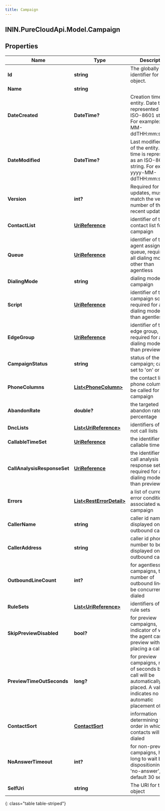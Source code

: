 ```yaml
---
title: Campaign
---
```

## ININ.PureCloudApi.Model.Campaign

## Properties

|Name | Type | Description | Notes|
|------------ | ------------- | ------------- | -------------|
| **Id** | **string** | The globally unique identifier for the object. | [optional] |
| **Name** | **string** |  | [optional] |
| **DateCreated** | **DateTime?** | Creation time of the entity. Date time is represented as an ISO-8601 string. For example: yyyy-MM-ddTHH:mm:ss.SSSZ | [optional] |
| **DateModified** | **DateTime?** | Last modified time of the entity. Date time is represented as an ISO-8601 string. For example: yyyy-MM-ddTHH:mm:ss.SSSZ | [optional] |
| **Version** | **int?** | Required for updates, must match the version number of the most recent update | [optional] |
| **ContactList** | [**UriReference**](UriReference.html) | identifier of the contact list for the campaign | |
| **Queue** | [**UriReference**](UriReference.html) | identifier of the agent assignment queue, required for all dialing modes other than agentless | |
| **DialingMode** | **string** | dialing mode of the campaign | |
| **Script** | [**UriReference**](UriReference.html) | identifier of the campaign script, required for all dialing modes other than agentless | |
| **EdgeGroup** | [**UriReference**](UriReference.html) | identifier of the edge group, required for all dialing modes other than preview | |
| **CampaignStatus** | **string** | status of the campaign; can be set to &#39;on&#39; or &#39;off&#39; | |
| **PhoneColumns** | [**List&lt;PhoneColumn&gt;**](PhoneColumn.html) | the contact list phone columns to be called for the campaign | |
| **AbandonRate** | **double?** | the targeted abandon rate percentage | [optional] |
| **DncLists** | [**List&lt;UriReference&gt;**](UriReference.html) | identifiers of the do not call lists | [optional] |
| **CallableTimeSet** | [**UriReference**](UriReference.html) | the identifier of the callable time set | [optional] |
| **CallAnalysisResponseSet** | [**UriReference**](UriReference.html) | the identifier of the call analysis response set, required for all dialing modes other than preview | |
| **Errors** | [**List&lt;RestErrorDetail&gt;**](RestErrorDetail.html) | a list of current error conditions associated with the campaign | [optional] |
| **CallerName** | **string** | caller id name to be displayed on the outbound call | [optional] |
| **CallerAddress** | **string** | caller id phone number to be displayed on the outbound call | [optional] |
| **OutboundLineCount** | **int?** | for agentless campaigns, the number of outbound lines to be concurrently dialed | [optional] |
| **RuleSets** | [**List&lt;UriReference&gt;**](UriReference.html) | identifiers of the rule sets | [optional] |
| **SkipPreviewDisabled** | **bool?** | for preview campaigns, indicator of whether the agent can skip a preview without placing a call | [optional] [default to false]|
| **PreviewTimeOutSeconds** | **long?** | for preview campaigns, number of seconds before a call will be automatically placed. A value of 0 indicates no automatic placement of calls | [optional] |
| **ContactSort** | [**ContactSort**](ContactSort.html) | information determining the order in which the contacts will be dialed | [optional] |
| **NoAnswerTimeout** | **int?** | for non-preview campaigns, how long to wait before dispositioning as &#39;no-answer&#39;, default 30 seconds | [optional] |
| **SelfUri** | **string** | The URI for this object | [optional] |
{: class="table table-striped"}


